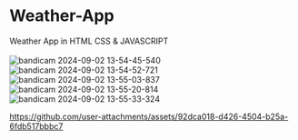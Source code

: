 # Weather-App
 Weather App in HTML CSS & JAVASCRIPT
<br>
<br>
![bandicam 2024-09-02 13-54-45-540](https://github.com/user-attachments/assets/65880344-26f7-432d-b397-db384dbeeb15)
![bandicam 2024-09-02 13-54-52-721](https://github.com/user-attachments/assets/387b6dfd-db57-4f68-a7fd-9df4698da9a7)
![bandicam 2024-09-02 13-55-03-837](https://github.com/user-attachments/assets/482de345-c7f4-4296-bcc0-226db75a345b)
![bandicam 2024-09-02 13-55-20-814](https://github.com/user-attachments/assets/2c460f57-bff2-4c7f-8521-39e9562bde27)
![bandicam 2024-09-02 13-55-33-324](https://github.com/user-attachments/assets/16378a23-9142-4aea-b06e-dbc6abd06470)

https://github.com/user-attachments/assets/92dca018-d426-4504-b25a-6fdb517bbbc7

